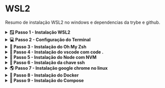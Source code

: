 # WSL2

Resumo de instalação WSL2 no windows e dependencias da trybe e github.

<details>
<summary><strong>🪟 Passo 1 - Instalação WSL2</strong></summary><br>

<strong>1º Abra o Windows PowerShell como ADM e execute o comando:</strong>

```wsl
wsl --install
```

- ⚠️ Após instalação Reinicie o computador.

- Quando reiniciar e abrir o terminal do wsl e pedir o "Distro" use o codigo abaixo:

```wsl
wsl.exe --install Ubuntu-20.04
```

- caso não funcione veja este passo a passo https://learn.microsoft.com/pt-br/windows/wsl/install-manual

</details>

<details>
<summary><strong>💻 Passo 2 - Configuração do Terminal</strong></summary><br>

<strong> - Abra o Microsoft Store e procure pelo aplicativo Windows terminal:</strong>

```terminal
Windows terminal
```

<details>
   <summary>Imagem do aplicativo - Windows terminal</summary><br>
   <img src="./images/windows-terminal.png" />
</details>

<strong>1º Após instalar, Abra o Windows terminal: digitando na barra de pesquisa do windows - "Terminal".</strong>

<br />
<strong>2º Va nas configurações e deixe igual a imagem abaixo</strong>

- Em inicialização

<img src="./images/windows-terminal-config.png" />

</details>

<details>
<summary><strong>💚 Passo 3 - Instalação do Oh My Zsh </strong></summary><br>

<strong>1º Abra o terminal do Ubuntu e instale o zsh:</strong>

```zsh
sudo apt-get install zsh
```

<br />
<strong>2º Feche o terminal e abra um novo terminal e instale o Oh My Zsh:</strong>

```my zsh
sh -c "$(wget -O- https://raw.githubusercontent.com/ohmyzsh/ohmyzsh/master/tools/install.sh)"
```
   
- caso o wget não esteja instalado:

```wget
install wget
```

</details>

<details>
<summary><strong>📇 Passo 4 - Instalação do vscode com code .</strong></summary><br>

<strong>1º Abra o Microsoft Store e procure por vscode:</strong>

- OBS: "A instalação tem que ser pela Microsoft Store"

<strong>2º Abra um novo terminal do Ubuntu e digite o comando abaixo para abrir o vscode da pasta atual:</strong>

```code
code .
```

- 🚀 Dica: Utilize a extensão no vscode chamada WSL

</details>

<details>
<summary><strong>📗 Passo 5 - Instalação do Node com NVM</strong></summary><br>

<strong>1º Abra o terminal do Ubuntu e digite o comando abaixo para instalar o NVM:</strong>

```nvm
wget -qO- https://raw.githubusercontent.com/nvm-sh/nvm/v0.39.2/install.sh | bash
```

<br />
<strong>2º Abra uma nova janela do terminal para utilizar os comandos do NVM e digite o comando abaixo para instalar a versão mais atual do node;</strong>

```node atual
nvm install lts/
```

<br />
<strong>3º Em seguida para instalar a versão do node para os projetos da trybe digite o comando abaixo:</strong>

```node v16
nvm install 16
```

</details>

<details>
<summary><strong>🔑 Passo 6 - Instalação da chave ssh </strong></summary><br>

<strong>1º Abra o terminal do Ubuntu e digite o comando abaixo para instalar uma nova chave publica:</strong>

- OBS: onde está escrito "your_email@example.com" é para digitar seu email do github.

```criando key
ssh-keygen -t ed25519 -C "your_email@example.com"
```

- ENTER;
- DIGITE UMA SENHA QUE VOCÊ LEMBRE;
- DIGITE A SENHA NOVAMENTE NOVAMENTE;

<br />
<strong>2º Agora vamos adicionar a chave criada para o github, no terminal digite o comando abaixo para copiar a chave pública SSH para sua área de transferência.</strong>

```chave pub
cat ~/.ssh/id_ed25519.pub
```

<br />
3º No canto superior direito de qualquer página do github, clique na foto do seu perfil e em Configurações.

<p alingn="left"><img src="./images/userbar-account-settings.png" width="150"/></p>

<br />
<strong>4º Na seção "Access" da barra lateral, clique nas SSH and GPG keys.</strong>

<br />
<strong>5º Clique em New SSH key.</strong>
<img src="./images/ssh-add-ssh-key-with-auth.png" />

<br />
<strong>6º Adicione um titulo para sua chave.</strong>

<br />
<strong>7º Cole sua chave no campo "Key".</strong>

<img src="./images/ssh-key-paste-with-type.png" />

<br />
<strong>8º Clique em Add SSH key.</strong>

<img src="./images/ssh-add-key.png" />

</details>

<details>
<summary><strong>🌎 Passo 7 - Instalação google chrome no linux</strong></summary><br>

<strong>1º Abra o terminal do Ubuntu e digite o comando abaixo para instalar o google chrome:</strong>

```baixar chrome
wget https://dl.google.com/linux/direct/google-chrome-stable_current_amd64.deb
```

<br />
<strong>2º Instale o pacote do Chrome baixado anteriormente.</strong>

```
sudo dpkg -i google-chrome-stable_current_amd64.deb
```

<br />
<strong>3º Corrija os erros de instalação do Chrome.</strong>

```
sudo apt-get install -f
```

<br />
<strong>4º Digite "google-chrome" e pressione a tecla ↵ Enter para abrir o Chrome.</strong>

</details>

<details>
<summary><strong>🛄 Passo 8 - Instalação do Docker</strong></summary><br>

<strong>1º Desinstale versões anteriores</strong>

```
sudo apt update && sudo apt upgrade
```

```
sudo apt-get remove docker containerd runc
```

<br />
<strong>2º Instalando as dependências iniciais</strong>

```
sudo apt-get install \
    apt-transport-https \
    ca-certificates \
    curl \
    gnupg \
    lsb-release
```

<br />
<strong>3º Adicionando a chave pública do repositório Docker em nossa máquina</strong>

```
curl -fsSL https://download.docker.com/linux/ubuntu/gpg | sudo gpg --dearmor -o /usr/share/keyrings/docker-archive-keyring.gpg
```

<br />
<strong>4º Adicionando o repositório remoto na lista do apt</strong>

```
echo \
  "deb [arch=amd64 signed-by=/usr/share/keyrings/docker-archive-keyring.gpg] https://download.docker.com/linux/ubuntu $(lsb_release -cs) stable" \
  | sudo tee /etc/apt/sources.list.d/docker.list > /dev/null
```

<br />
<strong>5º Instalando o Docker no Linux</strong>

```
sudo apt update && sudo apt upgrade
```

```
sudo apt-get install docker-ce docker-ce-cli containerd.io
```

<br />
<strong>6º Adicionando seu usuário ao grupo de usuários Docker</strong>

```
sudo groupadd docker
```

```
sudo usermod -aG docker $USER
```

- ⚠️ Execute o comando exatamente como ele está acima, considerando as letras maiúsculas e minúsculas.

```
newgrp docker
```

- ⚠️ Se após esse comando você tiver algum problema, reinicie sua máquina. Depois de reiniciar siga para os próximos passos

<br />
<strong>8º Inicie o Daemon do Docker</strong>

- Para consultar o status atual do daemon do Docker, execute o seguinte comando:

```
sudo service docker status
```

- Caso apareca Docker is not running

```
sudo service docker start
```

<br />
<strong>9º Valide a instalação</strong>

```
docker run hello-world
```

<img src="./images/docker-hello-world.gif">

<br />

- Para melhorar a visualização dos Layers use o comando abaixo

```
sudo apt install jq
```

</details>

<details>
<summary><strong>🍅 Passo 9 - Instalação do Compose</strong></summary><br>

<strong>1º Basta usar o seguinte comando para realizar a instalação:</strong>

```
sudo curl -L "https://github.com/docker/compose/releases/download/v2.5.0/docker-compose-$(uname -s)-$(uname -m)" -o /usr/local/bin/docker-compose
```

<br />

- Por padrão, binários baixados da Internet não possuem permissão de execução. Logo, basta usar o programa chmod para aplicar a permissão de execução (+x) ao binário que acabamos de baixar. Execute o seguinte comando no seu terminal:

```
sudo chmod +x /usr/local/bin/docker-compose
```

<br />

- Para validar a instalação basta executar o comando docker-compose --version. Se tudo ocorrer bem, você verá a seguinte saída em seu terminal:

```
docker-compose --version
```

</details>

